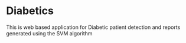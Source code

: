 # Diabetics
This is web based application for
Diabetic patient detection and reports generated using the SVM algorithm 
